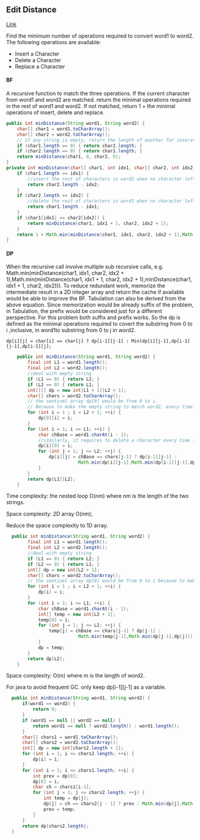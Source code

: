 ## Edit Distance

[Link](https://leetcode.com/problems/edit-distance/)

Find the minimum number of operations required to convert word1 to word2. The following operations are available:

* Insert a Character
* Delete a Character
* Replace a Character

#### BF

A recursive function to match the three operations. If the current character from word1 and word2 are matched. return the minimal operations required in the rest of word1 and word2. If not matched, return 1 + the minimal operations of insert, delete and replace.

```java
public int minDistance(String word1, String word2) {
    char[] char1 = word1.toCharArray();
    char[] char2 = word2.toCharArray();
    // if any string is empty, return the length of another for inseration.
    if (char1.length == 0) { return char2.length; }
    if (char2.length == 0) { return char1.length; }
    return minDistance(char1, 0, char2, 0);
}
private int minDistance(char[] char1, int idx1, char[] char2, int idx2) {
    if (char1.length == idx1) {
        //insert the rest of characters in word2 when no character left in word1
        return char2.length - idx2;
    } 
    if (char2.length == idx2) {
        //delete the rest of characters in word1 when no character left in word2
        return char1.length - idx1;
    }
    if (char1[idx1] == char2[idx2]) {
        return minDistance(char1, idx1 + 1, char2, idx2 + 1);
    }
    return 1 + Math.min(minDistance(char1, idx1, char2, idx2 + 1),Math.min(minDistance(char1, idx1 + 1, char2, idx2 + 1),minDistance(char1, idx1 + 1, char2, idx2)));
}
```



#### DP

When the recursive call involve multiple sub recursive calls, e.g. Math.min(minDistance(char1, idx1, char2, idx2 + 1),Math.min(minDistance(char1, idx1 + 1, char2, idx2 + 1),minDistance(char1, idx1 + 1, char2, idx2))). To reduce redundant work, memorize the intermediate result in a 2D integer array and return the cache if available would be able to improve the BF. Tabulation can also be derived from the above equation. Since memorization would be already suffix of the problem, in Tabulation, the prefix would be considered just for a different perspective. For this problem both suffix and prefix works. So the dp is defined as the minimal operations required to covert the substring from 0 to i ,inclusive, in word1to substring from 0 to j in word2. 

```
dp[i][j] = char[i] == char[j] ? dp[i-1][j-1] : Min(dp[i][j-1],dp[i-1][j-1],dp[i-1][j]; 
```

```java
    public int minDistance(String word1, String word2) {
        final int L1 = word1.length();
        final int L2 = word2.length();
        //deal with empty string
        if (L1 == 0) { return L2; }
        if (L2 == 0) { return L1; }
        int[][] dp = new int[L1 + 1][L2 + 1];
        char[] chars = word2.toCharArray();
        // the sentinel array dp[0] would be from 0 to i.
        // Because to make the empty string to match word2, every time it requires to insert a character
        for (int i = 1 ; i < L2 + 1; ++i) {
            dp[0][i] = i; 
        }
        for (int i = 1; i <= L1; ++i) {
            char chBase = word1.charAt(i - 1);
            //similarly, it requires to delete a character every time if word2 is empty
            dp[i][0] = i;
            for (int j = 1; j <= L2; ++j) {
                dp[i][j] = chBase == chars[j-1] ? dp[i-1][j-1] :
                           Math.min(dp[i][j-1],Math.min(dp[i-1][j-1],dp[i-1][j])) + 1;
            } 
        }
        return dp[L1][L2];
    }
```

Time complexity: the nested loop O(nm) where nm is the length of the two strings.

Space complexity: 2D array O(nm);

Reduce the space complexity to 1D array.

```java
  public int minDistance(String word1, String word2) {
        final int L1 = word1.length();
        final int L2 = word2.length();
        //deal with empty string
        if (L1 == 0) { return L2; }
        if (L2 == 0) { return L1; }
        int[] dp = new int[L2 + 1];
        char[] chars = word2.toCharArray();
        // the sentinel array dp[0] would be from 0 to i because to make the empty string to match 
        for (int i = 1 ; i < L2 + 1; ++i) {
            dp[i] = i; 
        }
        for (int i = 1; i <= L1; ++i) {
            char chBase = word1.charAt(i - 1);
            int[] temp = new int[L2 + 1];
            temp[0] = i;
            for (int j = 1; j <= L2; ++j) {
                temp[j] = chBase == chars[j-1] ? dp[j-1] :
                           Math.min(temp[j-1],Math.min(dp[j-1],dp[j])) + 1;
            }
            dp = temp;
        }
        return dp[L2];
    }
```

Space complexity: O(m) where m is the length of word2.

For java to avoid frequent GC. only keep dp[i-1][j-1] as a variable.

```java
  public int minDistance(String word1, String word2) {
      if(word1 == word2) {
          return 0;
      }
      if (word1 == null || word2 == null) {
          return word1 == null ? word2.length() : word1.length();
      }
      char[] chars1 = word1.toCharArray();
      char[] chars2 = word2.toCharArray();
      int[] dp = new int[chars2.length + 1];
      for (int i = 1; i <= chars2.length; ++i) {
          dp[i] = i;
      }
      for (int i = 1; i <= chars1.length; ++i) {
          int prev = dp[0];
          dp[0] = i;
          char ch = chars1[i-1];
          for (int j = 1; j <= chars2.length; ++j) {
              int temp = dp[j];
              dp[j] = ch == chars2[j - 1] ? prev : Math.min(dp[j],Math.min(prev,dp[j-1])) + 1;
              prev = temp;
          }
      }
      return dp[chars2.length];
  }
```

